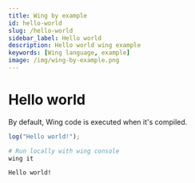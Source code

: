 ```yaml
---
title: Wing by example
id: hello-world
slug: /hello-world
sidebar_label: Hello world
description: Hello world wing example
keywords: [Wing language, example]
image: /img/wing-by-example.png
---
```


# Hello world

By default, Wing code is executed when it's compiled.

```js playground title="main.w"
log("Hello world!");
```

```bash title="Wing console output"
# Run locally with wing console
wing it

Hello world!
```
